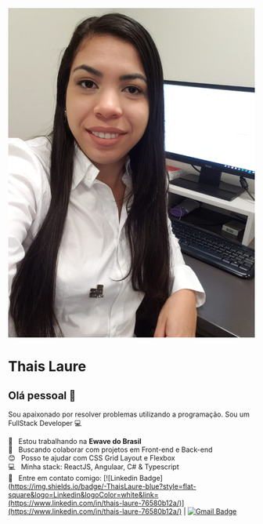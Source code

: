 <img width="auto" src="https://github.com/thaislaure/thaislaure.github.io/blob/master/thais.jpg">


# Thais Laure

## Olá pessoal 👋
Sou apaixonado por resolver problemas utilizando a programação.
Sou um FullStack Developer :computer:

 :rocket:  &nbsp; Estou trabalhando na **Ewave do Brasil**
 <br/> :purple_heart: &nbsp; Buscando colaborar com projetos em Front-end e Back-end
 <br/> :blush: &nbsp; Posso te ajudar com CSS Grid Layout e Flexbox
 <br/> :computer: &nbsp; Minha stack: ReactJS, Angulaar, C# & Typescript
 <br/> :email: &nbsp; Entre em contato comigo: [![Linkedin Badge](https://img.shields.io/badge/-ThaisLaure-blue?style=flat-square&logo=Linkedin&logoColor=white&link=(https://www.linkedin.com/in/thais-laure-76580b12a/)](https://www.linkedin.com/in/thais-laure-76580b12a/) 
| 
[![Gmail Badge](https://img.shields.io/badge/-thaislaure2@gmail.com-c14438?style=flat-square&logo=Gmail&logoColor=white&link=mailto:thaislaure2@gmail.com)](mailto:thaislaure2@gmail.com)

